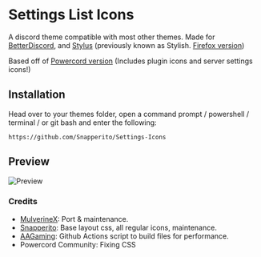 # Settings List Icons
A discord theme compatible with most other themes. Made for [BetterDiscord](https://rauenzi.github.io/BetterDiscordApp/), and [Stylus](https://chrome.google.com/webstore/detail/stylus/clngdbkpkpeebahjckkjfobafhncgmne?hl=en) (previously known as Stylish. [Firefox version](https://addons.mozilla.org/en-US/firefox/addon/styl-us/))

Based off of [Powercord version](https://github.com/Snapperito/Settings-Icons) (Includes plugin icons and server settings icons!)

## Installation
Head over to your themes folder, open a command prompt / powershell / terminal / or git bash and enter the following:
```
https://github.com/Snapperito/Settings-Icons
```

## Preview
![Preview](https://cdn.discordapp.com/attachments/756986970231668847/761772295726694420/unknown.png)


### Credits
- [MulverineX](https://github.com/MulverineX): Port & maintenance.
- [Snapperito](https://github.com/Snapperito): Base layout css, all regular icons, maintenance.
- [AAGaming](https://github.com/ADoesGit): Github Actions script to build files for performance.
- Powercord Community: Fixing CSS
